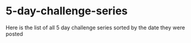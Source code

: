 # 5-day-challenge-series
Here is the list of all 5 day challenge series sorted by the date they were posted
